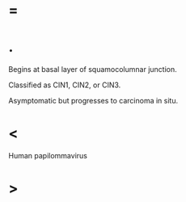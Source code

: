 # =

# .

Begins at basal layer of squamocolumnar junction.

Classified as CIN1, CIN2, or CIN3.

Asymptomatic but progresses to carcinoma in situ.

# <

Human papilommavirus

# >
